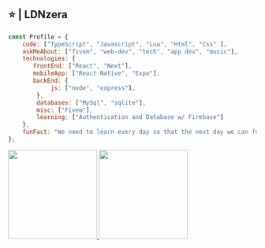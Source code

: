 ## ⭐️ | LDNzera 

```javascript
const Profile = {
    code: ["TypeScript", "Javascript", "Lua", "Html", "Css" ],
    askMeAbout: ["fivem", "web-dev", "tech", "app dev", "music"],
    technologies: {
       frontEnd: ["React", "Next"],
       mobileApp: ["React Native", "Expo"],
       backEnd: {
            js: ["node", "express"],
        }, 
        databases: ["MySql", "sqlite"],
        misc: ["Fivem"],
        learning: ["Authentication and Database w/ Firebase"]
    },
    funFact: "We need to learn every day so that the next day we can forget what we learned a long time ago."
};
```
  
<a href="https://github.com/LDNzera">
  <img height="180em" src="https://github-readme-stats.vercel.app/api?username=LDNzera&theme=react&show_icons=true" style"max-width: 100%;" />
  <img height="180em" src="https://github-readme-stats.vercel.app/api/top-langs/?username=LDNzera&theme=react&layout=compact" style"max-width: 100%;" />
</a>

<br/>
